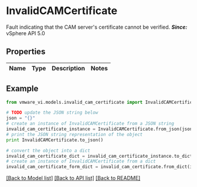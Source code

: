 # InvalidCAMCertificate

Fault indicating that the CAM server's certificate cannot be verified.  ***Since:*** vSphere API 5.0 

## Properties
Name | Type | Description | Notes
------------ | ------------- | ------------- | -------------

## Example

```python
from vmware_vi.models.invalid_cam_certificate import InvalidCAMCertificate

# TODO update the JSON string below
json = "{}"
# create an instance of InvalidCAMCertificate from a JSON string
invalid_cam_certificate_instance = InvalidCAMCertificate.from_json(json)
# print the JSON string representation of the object
print InvalidCAMCertificate.to_json()

# convert the object into a dict
invalid_cam_certificate_dict = invalid_cam_certificate_instance.to_dict()
# create an instance of InvalidCAMCertificate from a dict
invalid_cam_certificate_form_dict = invalid_cam_certificate.from_dict(invalid_cam_certificate_dict)
```
[[Back to Model list]](../README.md#documentation-for-models) [[Back to API list]](../README.md#documentation-for-api-endpoints) [[Back to README]](../README.md)


